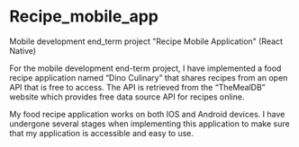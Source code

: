 # Recipe_mobile_app
Mobile development end_term project "Recipe Mobile Application" (React Native)

For the mobile development end-term project, I have implemented a food recipe application 
named “Dino Culinary” that shares recipes from an open API that is free to access. The API 
is retrieved from the “TheMealDB” website which provides free data source API for recipes 
online. 

My food recipe application works on both IOS and Android devices. I have undergone 
several stages when implementing this application to make sure that my application is 
accessible and easy to use.
